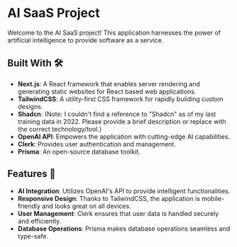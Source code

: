 # AI SaaS Project

Welcome to the AI SaaS project! This application harnesses the power of artificial intelligence to provide software as a service.

## Built With 🛠️

- **Next.js**: A React framework that enables server rendering and generating static websites for React based web applications.
- **TailwindCSS**: A utility-first CSS framework for rapidly building custom designs.
- **Shadcn**: (Note: I couldn't find a reference to "Shadcn" as of my last training data in 2022. Please provide a brief description or replace with the correct technology/tool.)
- **OpenAI API**: Empowers the application with cutting-edge AI capabilities.
- **Clerk**: Provides user authentication and management.
- **Prisma**: An open-source database toolkit.

## Features 🌟

- **AI Integration**: Utilizes OpenAI's API to provide intelligent functionalities.
- **Responsive Design**: Thanks to TailwindCSS, the application is mobile-friendly and looks great on all devices.
- **User Management**: Clerk ensures that user data is handled securely and efficiently.
- **Database Operations**: Prisma makes database operations seamless and type-safe.
